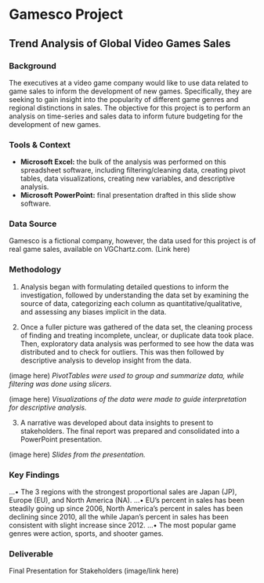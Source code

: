 # Gamesco Project
## Trend Analysis of Global Video Games Sales

### Background
The executives at a video game company would like to use data related to game sales to inform the development of new games. Specifically, they are seeking to gain insight into the popularity of different game genres and regional distinctions in sales. The objective for this project is to perform an analysis on time-series and sales data to inform future budgeting for the development of new games. 

### Tools & Context
- **Microsoft Excel:** the bulk of the analysis was performed on this spreadsheet software, including filtering/cleaning data, creating pivot tables, data visualizations, creating new variables, and descriptive analysis. 
- **Microsoft PowerPoint:**  final presentation drafted in this slide show software. 

### Data Source
Gamesco is a fictional company, however, the data used for this project is of real game sales, available on VGChartz.com. 
(Link here)

### Methodology
1. Analysis began with formulating detailed questions to inform the investigation, followed by understanding the data set by examining the source of data, categorizing each column as quantitative/qualitative, and assessing any biases implicit in the data. 

2. Once a fuller picture was gathered of the data set, the cleaning process of finding and treating incomplete, unclear, or duplicate data took place. Then, exploratory data analysis was performed to see how the data was distributed and to check for outliers. This was then followed by descriptive analysis to develop insight from the data. 

(image here)
*PivotTables were used to group and summarize data, while filtering was done using slicers.*

(image here)
*Visualizations of the data were made to guide interpretation for descriptive analysis.* 

3. A narrative was developed about data insights to present to stakeholders. The final report was prepared and consolidated into a PowerPoint presentation. 

(image here)
*Slides from the presentation.* 

### Key Findings
...•	The 3 regions with the strongest proportional sales are Japan (JP), Europe (EU), and North America (NA).
...•	EU’s percent in sales has been steadily going up since 2006, North America’s percent in sales has been declining since 2010, all the while Japan’s percent in sales has been consistent with slight increase since 2012.
...•	The most popular game genres were action, sports, and shooter games. 

### Deliverable

Final Presentation for Stakeholders
(image/link here)
